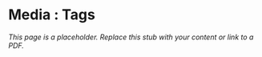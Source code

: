 #    Media : Tags

_This page is a placeholder. Replace this stub with your content or link to a PDF._
